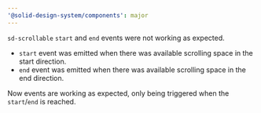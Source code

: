 ```yaml
---
'@solid-design-system/components': major
---
```


`sd-scrollable` `start` and `end` events were not working as expected.
- `start` event was emitted when there was available scrolling space in the start direction.
- `end` event was emitted when there was available scrolling space in the end direction.

Now events are working as expected, only being triggered when the `start`/`end` is reached.
